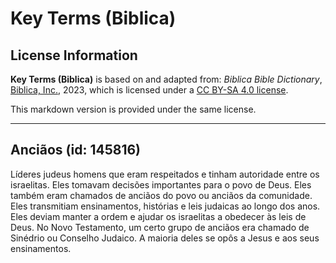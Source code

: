 # Key Terms (Biblica)

## License Information

**Key Terms (Biblica)** is based on and adapted from: _Biblica Bible Dictionary_, [Biblica, Inc.](https://www.biblica.com/), 2023, which is licensed under a [CC BY-SA 4.0 license](https://creativecommons.org/licenses/by-sa/4.0/legalcode.en).

This markdown version is provided under the same license.



--------------------------------

## Anciãos (id: 145816)

Líderes judeus homens que eram respeitados e tinham autoridade entre os israelitas. Eles tomavam decisões importantes para o povo de Deus. Eles também eram chamados de anciãos do povo ou anciãos da comunidade. Eles transmitiam ensinamentos, histórias e leis judaicas ao longo dos anos. Eles deviam manter a ordem e ajudar os israelitas a obedecer às leis de Deus. No Novo Testamento, um certo grupo de anciãos era chamado de Sinédrio ou Conselho Judaico. A maioria deles se opôs a Jesus e aos seus ensinamentos.


